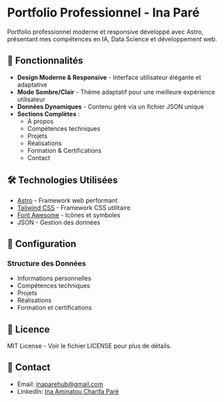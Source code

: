 # Portfolio Professionnel - Ina Paré

Portfolio professionnel moderne et responsive développé avec Astro, présentant mes compétences en IA, Data Science et développement web.

## 🚀 Fonctionnalités

- **Design Moderne & Responsive** - Interface utilisateur élégante et adaptative
- **Mode Sombre/Clair** - Thème adaptatif pour une meilleure expérience utilisateur
- **Données Dynamiques** - Contenu géré via un fichier JSON unique
- **Sections Complètes** :
  - À propos
  - Compétences techniques
  - Projets
  - Réalisations
  - Formation & Certifications
  - Contact

## 🛠️ Technologies Utilisées

- [Astro](https://astro.build/) - Framework web performant
- [Tailwind CSS](https://tailwindcss.com/) - Framework CSS utilitaire
- [Font Awesome](https://fontawesome.com/) - Icônes et symboles
- JSON - Gestion des données



## 🔧 Configuration

### Structure des Données



- Informations personnelles
- Compétences techniques
- Projets
- Réalisations
- Formation et certifications


## 📄 Licence

MIT License - Voir le fichier LICENSE pour plus de détails.

## 👤 Contact

- Email: inaparehub@gmail.com
- LinkedIn: [Ina Aminatou Charifa Paré](https://www.linkedin.com/in/ina-aminatou-charifa-pare-187156274)